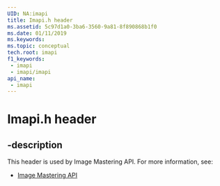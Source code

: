 ```yaml
---
UID: NA:imapi
title: Imapi.h header
ms.assetid: 5c97d1a0-3ba6-3560-9a81-8f890868b1f0
ms.date: 01/11/2019
ms.keywords: 
ms.topic: conceptual
tech.root: imapi
f1_keywords:
 - imapi
 - imapi/imapi
api_name:
 - imapi
---
```


# Imapi.h header


## -description

This header is used by Image Mastering API. For more information, see:

- [Image Mastering API](../_imapi/index.md)

